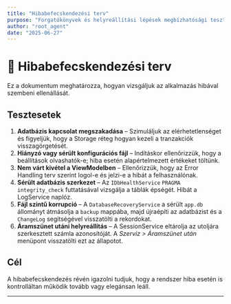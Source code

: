 ```yaml
---
title: "Hibabefecskendezési terv"
purpose: "Forgatókönyvek és helyreállítási lépések megbízhatósági teszthez"
author: "root_agent"
date: "2025-06-27"
---
```


# 🐞 Hibabefecskendezési terv

Ez a dokumentum meghatározza, hogyan vizsgáljuk az alkalmazás hibával szembeni ellenállását.

## Tesztesetek

1. **Adatbázis kapcsolat megszakadása** – Szimuláljuk az elérhetetlenséget és figyeljük, hogy a Storage réteg hogyan kezeli a tranzakciók visszagörgetését.
2. **Hiányzó vagy sérült konfigurációs fájl** – Indításkor ellenőrizzük, hogy a beállítások olvashatók-e; hiba esetén alapértelmezett értékeket töltünk.
3. **Nem várt kivétel a ViewModelben** – Ellenőrizzük, hogy az Error Handling terv szerint logol-e és jelzi-e a hibát a felhasználónak.
4. **Sérült adatbázis szerkezet** – Az `IDbHealthService` `PRAGMA integrity_check` futtatásával vizsgálja a táblák épségét. Hibát a LogService naplóz.
5. **Fájl szintű korrupció** – A `DatabaseRecoveryService` a sérült `app.db` állományt átmásolja a `backup` mappába, majd újraépíti az adatbázist és a `ChangeLog` segítségével visszatölti a rekordokat.
6. **Áramszünet utáni helyreállítás** – A SessionService eltárolja az utoljára szerkesztett számla azonosítóját. A *Szerviz > Áramszünet után* menüpont visszatölti ezt az állapotot.

## Cél

A hibabefecskendezés révén igazolni tudjuk, hogy a rendszer hiba esetén is kontrolláltan működik tovább vagy elegánsan leáll.

---
